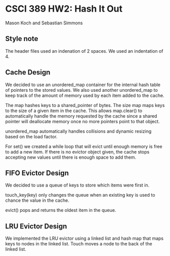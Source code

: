 # CSCI 389 HW2: Hash It Out
Mason Koch and Sebastian Simmons

## Style note

The header files used an indenation of 2 spaces. We used an indentation of 4. 

## Cache Design
We decided to use an unordered_map container for the internal hash table of pointers to the stored values. We also used another unordered_map to keep track of the amount of memory used by each item added to the cache. 

The map hashes keys to a shared_pointer of bytes. The size map maps keys to the size of a given item in the cache. This allows map.clear() to automatically handle the memory requested by the cache since a shared pointer will deallocate memory once no more pointers point to that object.

unordered_map automatically handles collisions and dynamic resizing based on the load factor. 

For set() we created a while loop that will evict until enough memory is free to add a new item. If there is no evictor object given, the cache stops accepting new values until there is enough space to add them.

## FIFO Evictor Design
We decided to use a queue of keys to store which items were first in. 

touch_key(key) only changes the queue when an existing key is used to chance the value in the cache.

evict() pops and returns the oldest item in the queue.

## LRU Evictor Design

We implemented the LRU evictor using a linked list and hash map that maps keys to nodes in the linked list. Touch moves a node to the back of the linked list.



